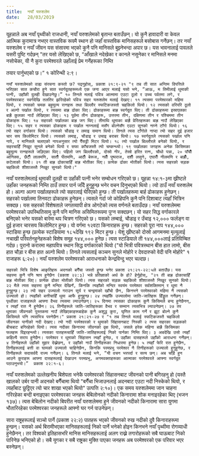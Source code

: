 ```yaml
---
title:  नयाँ यरुशलेम
date:   28/03/2019
---
```


यूहन्नाले अब नयाँ पृथ्वीको राजधानी, नयाँ यरुशलेमको बृतान्त बताउँछन्। यो कुनै हावादारी वा केवल आत्मिक कुरामात्र नभएर वास्तविक रूपमै स्थान हो जहाँ वास्तविक मानिसहरूले बसोबास गर्नेछन्। तर नयाँ यरुशलेम र नयाँ जीवन यस संसारमा भएको कुनै पनि मानिसले बुझ्नेभन्दा अपार छ। यस भावनालाई पावलले यसरी पुष्टि गर्दछन् "तर यसो लेखिएको छ, “आँखाले नदेखेका र कानले नसुनेका र मानिसले मनमा नसोचेका, यी नै कुरा परमेश्वरले उहाँलाई प्रेम गर्नेहरूका निम्ति 

तयार पार्नुभएको छ।” १ कोरिन्थी २:९। 

`नयाँ यरुशलेमको वाह्य संरचना कस्तो छ? पढ्नुहोस्, प्रकाश २१:९-२१ "९ तब ती सात अन्तिम विपत्तिले भरिएका सात कचौरा हुने सात स्वर्गदूतहरूमध्ये एक जना आएर मलाई यसो भने, “आऊ, म तिमीलाई थुमाकी पत्नी, उहाँकी दुलही देखाउनेछु।” १० तिनले मलाई पवित्र आत्मामा एउटा ठूलो र उच्च पर्वतमा लगे, र परमेश्वरबाट स्वर्गदेखि तलतिर झरिरहेको पवित्र सहर यरूशलेम मलाई देखाए। ११ त्यसमा परमेश्वरको महिमा थियो, र त्यसको चमक बहुमूल्य रत्नहरू तथा बिल्लौर स्फटिकजस्तो चहकिलो थियो। १२ त्यसको वरिपरि ठूलो र अल्गो पर्खाल थियो, र त्यसमा बाह्र ढोका थिए। ढोकाहरूमा बाह्र स्वर्गदूत थिए। ती ढोकाहरूमा इस्राएलका बाह्रै कुलका नाउँ लेखिएका थिए। १३ पूर्वमा तीन ढोकाहरू, उत्तरमा तीन, दक्षिणमा तीन र पश्चिममा तीन ढोकाहरू थिए। १४ सहरको पर्खालका बाह्र जग थिए। तीमाथि थुमाका बाह्रै प्रेरितहरूका बाह्र नाउँ लेखिएका थिए। १५ सहर र त्यसका ढोकाहरू र पर्खाल नाप्नलाई मसँग बोल्नेसँग एउटा सुनको नाप्ने टाँगो थियो। १६ त्यो सहर वर्गाकार थियो। त्यसको चौडाइ र लमाइ समान थियो। तिनले त्यस टाँगोले नाप्दा त्यो सहर दुई हजार चार सय किलोमिटर थियो। त्यसको लमाइ, चौडाइ र उचाइ बराबर थियो। १७ स्वर्गदूतले त्यसको पर्खाल पनि नापे, र मानिसले चलाएको नापअनुसार त्यो पैँसट्ठी मिटर थियो। १८ त्यो पर्खाल बिल्लौरले बनेको थियो, र सहरचाहिँ निखुर सुनले बनेको थियो र सफा काँचजस्तै त्यो चम्कन्थ्यो। १९ पर्खालका जगहरू अनेक किसिमका बहुमूल्य रत्नहरूले जड़िएका थिए। पहिलो जग बिल्लौरको, दोस्रो नीर, तेस्रो हरित रत्न, चौथो पन्ना, २० पाँचौँ आनिक्स, छैटौँ लालमणि, सातौँ पीतमणि, आठौँ बेरूज, नवौँ पुष्पराज, दशौँ लसुने, एघारौँ नीलमणि र बाह्रौँ, कटेलाको थियो। २१ ती बाह्र ढोकाचाहिँ बाह्र मोतीका थिए। प्रत्येक ढोका मोतीको थियो। त्यस सहरको सड़क चहकिलो शीशाजस्तै निखुर सुनको थियो।"`

नयाँ यरुशलेमलाई थुमाकी दुलही वा उहाँकी पत्नी भनेर सम्बोधन गरिएको छ। यूहन्ना १४:१-३मा ख्रीष्टले उहाँका जनहरूको निम्ति ठाउँ तयार पार्न जाँदै हुनुहुन्छ भनेर वचन दिनुभएको थियो। त्यो ठाउँ नयाँ यरुशलेम हो। अल्गा अल्गा पर्खालहरूले त्यो सहरलाई घेरिएको हुन्छ। ती पर्खालहरूमा बार्ह ढोकाहरू हुनेछन्। सहरको पर्खालमा तिनवटा ढोकाहरू हुनेछन्। त्यसले गर्दा जो कोहिपनि कुनै पनि दिशाबाट त्यहाँ भित्रिन सक्दछ। यस सहरको विशेषताले जगतव्यापी क्षेत्र ओगटेको त्यस वर्णनले बताउँदछ। नयाँ यरुशलेममा परमेश्वरको उपस्थितिसामु कुनै पनि मानिस असिमितरूपमा पुग्न सक्दछन्। यो सहर सिद्ध वर्गाकारले बनिएको भनेर यसको बारेमा थप चित्रण गरिएको छ। यसको लम्बाई, चौडाइ र उँचाइ १२,००० फर्लङ्ग वा दुई हजार चारसय किलोमिटर हुन्छ। यो वर्गमा १२वटा किनाराहरू हुन्छ। सहरको पूरा नाप १४४,००० स्टाडिया हुन्छ (प्रत्येक स्टाडियामा १८५देखि १९२ मिटर हुन्छ। येशू ख्रीष्टको दोस्रो आगमनमा मृत्युलाई नचाखी परिवर्तनहुनेहरूको बिशेष समूह १४४,००० हुनेछ। त्यस स्टाडियाले ती १४४,०००लाई प्रतिविम्बित गर्दछ। पुरानो करारमा महापवित्र स्थान सिद्ध वर्गाकारको थियो ("यो भित्री पवित्रस्थान बीस हात लामो, बीस हात चौड़ा र बीस हात अल्गो थियो। तिनले त्यसलाई कञ्चन सुनले मोहोरे र देवदारुको वेदी पनि मोहोरे" १ राजाहरू ६:२०)। नयाँ यरुशलेम परमेश्वरको आराधनाको केन्द्रविन्दु भएर चल्दछ।

`सहरको भित्रि विशेष आकृतिहरू अदनको बगैँचा जस्तो हुन्छ भनेर प्रकाश २१:२१-२२:५ले बताउँछ। यस सहरमा कुनै पनि श्राप हुनेछैन (प्रकाश २२:३) भन्ने प्रतिज्ञाको अर्थ के हो? हेर्नुहोस्, "२१ ती बाह्र ढोकाचाहिँ बाह्र मोतीका थिए। प्रत्येक ढोका मोतीको थियो। त्यस सहरको सड़क चहकिलो शीशाजस्तै निखुर सुनको थियो। २२ मैले त्यस सहरमा कुनै मन्दिर देखिनँ, किनकि त्यहाँको मन्दिर स्वयंम परमेश्वर सर्वशक्तिमान् र थुमा नै हुनुहुन्छ। २३ त्यो सहर उज्यालो गराउन सूर्य र चन्द्रमाको खाँचो छैन, किनभने परमेश्वरको महिमा नै त्यसको उज्यालो हो। त्यहाँको बत्तीचाहिँ थुमा आफै हुनुहुन्छ। २४ त्यहाँकै उज्यालोमा जाति-जातिहरू हिँड्डुल गर्नेछन्। पृथ्वीका राजाहरूले आफ्ना वैभव त्यसमा ल्याउनेछन्। २५ दिनमा त्यसका ढोकाहरू कुनै किसिमले बन्द हुनेछैनन्, र त्यहाँ रात नै हुनेछैन। २६ तिनीहरूले जाति-जातिहरूका वैभव र सम्मान त्यसभित्र ल्याउनेछन्। २७ तर थुमाका जीवनको पुस्तकमा नाउँ लेखिएकाहरूबाहेक कुनै अशुद्ध कुरा, घृणित काम गर्ने र झूट बोल्ने कुनै किसिमले पनि त्यसभित्र पस्नेछैन।" प्रकाश २१:२१-२७ र "१ तब तिनले मलाई स्फटिकजस्तै चहकिलो जीवनका पानीको नदी देखाए। त्यो नदी परमेश्वरको र थुमाको सिंहासनबाट निस्की २ त्यस सहरका सड़कको बीचबाट बगिरहेको थियो। त्यस नदीका किनारमा जीवनको वृक्ष थियो, जसले हरेक महिना बाह्रै किसिमका फलहरू दिइरहन्थ्यो। त्यसका पातहरूचाहिँ जाति-जातिहरूलाई निको पार्नका निम्ति थिए। ३ अबदेखि उसो त्यहाँ कहिल्यै सराप हुनेछैन। परमेश्वर र थुमाको सिंहासन त्यहाँ हुनेछ, र उहाँका दासहरूले उहाँको आराधना गर्नेछन्। ४ तिनीहरूले उहाँको मुहार देख्नेछन्, र उहाँको नाउँ तिनीहरूका निधारमा हुनेछ। ५ त्यहाँ फेरि रात हुनेछैन, तिनीहरूलाई बत्ती वा घामको उज्यालो चाहिनेछैन, किनकि परमप्रभु परमेश्वर नै तिनीहरूको उज्यालो हुनुहुनेछ, र तिनीहरूले सदासर्वदै राज्य गर्नेछन्। ६ तिनले मलाई भने, “यी वचन भरपर्दा र सत्य छन्। अब चाँड़ै हुन आउने कुराहरू आफ्ना दासहरूलाई देखाउन परमप्रभु, अगमवक्ताहरूका आत्माका परमेश्वरले आफ्ना स्वर्गदूत पठाउनुभयो।”  प्रकाश २२:१-६।`

नयाँ यरुशलेमको उल्लेखनीय बिशेपता भनेकै परमेश्वरको सिंहासनबाट जीवनको पानी बगिरहनु हो (यस्तै खालको उर्बर पानी अदनको बगैँचामा थियो "बगैँचा भिजाउनलाई अदनबाट एउटा नदी निस्केको थियो, र त्यहाँबाट छुट्टिएर त्यो चार शाखा भएको थियो" उत्पत्ति २:१०)। एक समय यरुशलेममा जान चाहना गरिरहेका बन्दी बनाइएका परमेश्वरका जनहरू बेबिलोनको नदीको किनारामा शोक मनाइरहेका थिए (भजन १३७)। त्यस बेबिलोन नदीको बिपरीत नयाँ यरुशलेममा हुने जीवनको नदीको किनारामा सारा युगमा भौतारिरहेका परमेश्वरका जनहरूले आफ्नो घर गर्न पाउनेछन्। 

सारा राष्ट्रहरूलाई सञ्चो पार्ने (प्रकाश २२:२) पातहरू भएको जीवनको रुख नदीको दुवै किनाराहरूमा हुन्छन्। यसको अर्थ बिरामीभएका मानिसहरूलाई निको पार्ने भनेको होइन किनभने नयाँ पृथ्वीमा रोगव्याधी हुनेछैनन्। तर विश्वको इतिहासभरि मानिस मानिसहरूलाई अलग राख्ने तगारोहरूको सबै घाऊबाट निको पारिनेछ भनिएको हो। सबै युगका र सबै राष्ट्रका मुक्ति पाएका जनहरू अब परमेश्वरको एक परिवार भएर बस्नेछन्।